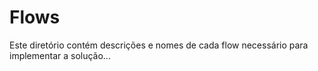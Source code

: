# Flows
Este diretório contém descrições e nomes de cada flow necessário para implementar a solução...